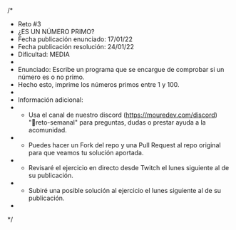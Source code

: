 /*
 * Reto #3
 * ¿ES UN NÚMERO PRIMO?
 * Fecha publicación enunciado: 17/01/22
 * Fecha publicación resolución: 24/01/22
 * Dificultad: MEDIA
 *
 * Enunciado: Escribe un programa que se encargue de comprobar si un número es o no primo.
 * Hecho esto, imprime los números primos entre 1 y 100.
 *
 * Información adicional:
 * - Usa el canal de nuestro discord (https://mouredev.com/discord) "🔁reto-semanal" para preguntas, dudas o prestar ayuda a la acomunidad.
 * - Puedes hacer un Fork del repo y una Pull Request al repo original para que veamos tu solución aportada.
 * - Revisaré el ejercicio en directo desde Twitch el lunes siguiente al de su publicación.
 * - Subiré una posible solución al ejercicio el lunes siguiente al de su publicación.
 *
 */
